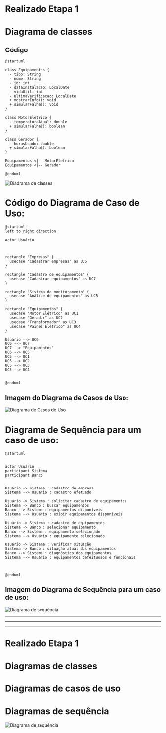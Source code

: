 # **Realizado Etapa 1**

# Diagrama de classes

## Código

```
@startuml

class Equipamentos {
  - tipo: String
  - nome: String
  - id: int
  - dataInstalacao: LocalDate
  - vidaUtil: int
  - ultimaVerificacao: LocalDate
  + mostrarInfo(): void
  + simularFalha(): void
}

class MotorEletrico {
  - temperaturaAtual: double
  + simularFalha(): boolean
}

class Gerador {
  - horasUsado: double
  + simularFalha(): boolean
}

Equipamentos <|-- MotorEletrico
Equipamentos <|-- Gerador

@enduml
```

![Diadrama de classes](https://cdn-0.plantuml.com/plantuml/png/ZP31IWCn48RlUOeS5TaNM3nKi4f1JrBlVpTJEp39h9D9B-gxMnRNijI3j_3zcI_vPrKTvYrB28EWrhX-RpmYKt6jyIF4s4NdKVluuiRbRG95Coq0fpvoyUcSuDYKwX0CECqzwG2vXzEK7ZbXwopd-qsSCrx9UC_3vSXDp5hTO9korwlhFXwLqyGhvoQm1yW1ly7NtEDPNMqjvCQ3paKeZsJmPhZp1kbZqhOJ-bEtKnL2EHiVoP3KVbm7DTHjFP7_MXQRlVtikkKVB_FvnH1ML5BB4hu1)


# Código do Diagrama de Caso de Uso:


```
@startuml
left to right direction

actor Usuário



rectangle "Empresas" {
  usecase "Cadastrar empresas" as UC6
}

rectangle "Cadastro de equipamentos" {
  usecase "Cadastrar equipamentos" as UC7
}

rectangle "Sistema de monitoramento" {
  usecase "Análise de equipamentos" as UC5
}

rectangle "Equipamentos" {
  usecase "Motor Elétrico" as UC1
  usecase "Gerador" as UC2
  usecase "Transformador" as UC3
  usecase "Painel Elétrico" as UC4
}

Usuário --> UC6
UC6 --> UC7
UC7 --> "Equipamentos"
UC6 --> UC5
UC5 --> UC1
UC5 --> UC2
UC5 --> UC3
UC5 --> UC4


@enduml
```




## Imagem do Diagrama de Casos de Uso:


![Diagrama de Casos de Uso](https://img.plantuml.biz/plantuml/png/VPBFQiCm3CRlWRo3wBs7_ibo6nqbx3GOR7q0aQYTmROwMJcDFKoFUuwysEB66qa3nM3yoPz_acplWg9ewsoUMJegA8EOquT2OuHgDUppBC-mLXOuXBQxYE4OYICQq9yimQ9oPw60OG5VUGRG1genzF4zDXXKK83-7HZWi7_8i-yRHl8oD0JqsPepElBAzvWJrvLRphbl9YWvZ5Z7tlIT34TkkK--krZJhsRvh-HYJgxkLFd2ySegs_sec9eJP3NnF9DWmvBsrfEzTq4VZYnkvDXC7AzeFDbPYcsgy--rOBby72wydv8eeoYlOjh4s5H4KIIn6elrM6p6OZlyZ1tvflzJlm00)






# Diagrama de Sequência para um caso de uso:


```
@startuml


actor Usuário
participant Sistema
participant Banco


Usuário -> Sistema : cadastro de empresa
Sistema --> Usuário : cadastro efetuado

Usuário -> Sistema : solicitar cadastro de equipamentos
Sistema -> Banco : buscar equipamentos
Banco --> Sistema : equipamentos disponíveis
Sistema --> Usuário : exibir equipamentos disponíveis

Usuário -> Sistema : cadastro de equipamentos
Sistema -> Banco : selecionar equipamento
Banco --> Sistema : equipamento selecionado
Sistema --> Usuário : equipamento selecionado

Usuário -> Sistema : verificar situação
Sistema -> Banco : situação atual dos equipamentos
Banco --> Sistema : diagnóstico dos equipamentos
Sistema --> Usuário : equipamentos defeituosos e funcionais



@enduml
```

## Imagem do Diagrama de Sequência para um caso de uso:

![Diagrama de sequência](https://img.plantuml.biz/plantuml/png/ZLB1RSCm3Fm7o0vSm0lq4GHPeUW0YaGN16pH5QMWwnHvzDLNHz1YeMeujO2eBlWHn3loZkHHeWanZSD-LyBOo05U9EMFGBpVJPeaIvFn4Pv98ewc_ZmPRtdcBYpe3WiMdi0QPoG61eU0unHGjCAIxXHwfwsms6DCnd6xhF2W4bHxtU0jgQmHVMHPTJdCCfLsJcALK-FcP5VLNoF0aKpiyzS5IPhYyPtE5FuY_cj4Mmu41xJ4ldQnQUANLwRQij32jvHVC51FPQ92kh3ycQ_yMFKz3KPV0pYTplOM79bNdxz5puqVKBPjw0hqbhGvIs53d_oFgNaT9OxedPx_3G00)

---
---
---

# **Realizado Etapa 1**

# Diagramas de classes

# Diagramas de casos de uso

# Diagramas de sequência

![Diagrama de sequência](https://uml.planttext.com/plantuml/png/jPCzQiD048LxWUumkB8Xnhr1mP0Oay8GOfD-MAt8mluuixCfSfqKmUVGnJB-KRmoAfmYdLOxxvltdj0YCX8dPyi25GU2RRjNtgXG5ZkvCChiq3DiJ6JjiFzo-PxamMdFLzEZTH3KqhPx9a7135QQi1Rw3BQ4FZQ1tFdyZCPhEmACEUyXU4Nwm2sBge9NJQOn2jllzYj0hS6XJwpzwOoSq49L7OOx-p2zxqp376AmuasIza1ZVLduz3WfYquWsioBw6rGQCqdKlRwHdMNH2WVv-MqpjoFHJaqFkq581sJPQci5o3RATE_qUVWGcH2UXbKZOTXatFN6-EIlJJTe7r3Q18dmjiwpW3zZkwWHiRJTOt_ttSyRhhwvbSM_b1zbklculCkXa3YOA5zVVp_ok87)






